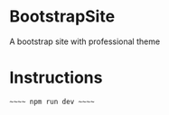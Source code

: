 # BootstrapSite
A bootstrap site with professional theme

# Instructions
~~~~ npm install ~~~~ 
~~~~ npm run dev ~~~~ 
